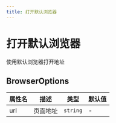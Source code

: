 ```yaml
---
title: 打开默认浏览器
---
```

# 打开默认浏览器

使用默认浏览器打开地址

<code src="./browser.tsx"></code>


## BrowserOptions

| 属性名 | 描述 | 类型 | 默认值 |
| ---- | ---- | ---- | ---- |
| url | 页面地址 | `string` | - |

